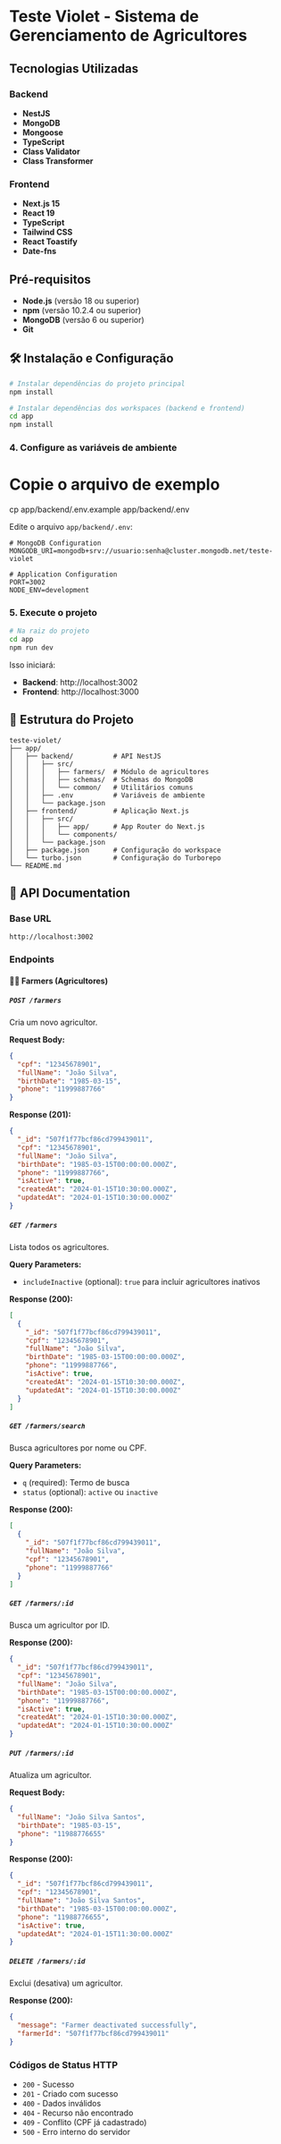 # Teste Violet - Sistema de Gerenciamento de Agricultores


## Tecnologias Utilizadas

### Backend
- **NestJS** 
- **MongoDB** 
- **Mongoose** 
- **TypeScript** 
- **Class Validator** 
- **Class Transformer** 

### Frontend
- **Next.js 15** 
- **React 19** 
- **TypeScript** 
- **Tailwind CSS** 
- **React Toastify** 
- **Date-fns**  

## Pré-requisitos

- **Node.js** (versão 18 ou superior)
- **npm** (versão 10.2.4 ou superior)
- **MongoDB** (versão 6 ou superior)
- **Git**

## 🛠️ Instalação e Configuração

```bash
# Instalar dependências do projeto principal
npm install

# Instalar dependências dos workspaces (backend e frontend)
cd app
npm install
```



### 4. Configure as variáveis de ambiente

# Copie o arquivo de exemplo
cp app/backend/.env.example app/backend/.env

Edite o arquivo `app/backend/.env`:
```env
# MongoDB Configuration
MONGODB_URI=mongodb+srv://usuario:senha@cluster.mongodb.net/teste-violet

# Application Configuration
PORT=3002
NODE_ENV=development
```

### 5. Execute o projeto

```bash
# Na raiz do projeto
cd app
npm run dev
```

Isso iniciará:
- **Backend**: http://localhost:3002
- **Frontend**: http://localhost:3000

## 📁 Estrutura do Projeto

```
teste-violet/
├── app/
│   ├── backend/          # API NestJS
│   │   ├── src/
│   │   │   ├── farmers/  # Módulo de agricultores
│   │   │   ├── schemas/  # Schemas do MongoDB
│   │   │   └── common/   # Utilitários comuns
│   │   ├── .env          # Variáveis de ambiente
│   │   └── package.json
│   ├── frontend/         # Aplicação Next.js
│   │   ├── src/
│   │   │   ├── app/      # App Router do Next.js
│   │   │   └── components/
│   │   └── package.json
│   ├── package.json      # Configuração do workspace
│   └── turbo.json        # Configuração do Turborepo
└── README.md
```

## 🔌 API Documentation

### Base URL
```
http://localhost:3002
```

### Endpoints

#### 🧑‍🌾 Farmers (Agricultores)

##### `POST /farmers`
Cria um novo agricultor.

**Request Body:**
```json
{
  "cpf": "12345678901",
  "fullName": "João Silva",
  "birthDate": "1985-03-15",
  "phone": "11999887766"
}
```

**Response (201):**
```json
{
  "_id": "507f1f77bcf86cd799439011",
  "cpf": "12345678901",
  "fullName": "João Silva",
  "birthDate": "1985-03-15T00:00:00.000Z",
  "phone": "11999887766",
  "isActive": true,
  "createdAt": "2024-01-15T10:30:00.000Z",
  "updatedAt": "2024-01-15T10:30:00.000Z"
}
```

##### `GET /farmers`
Lista todos os agricultores.

**Query Parameters:**
- `includeInactive` (optional): `true` para incluir agricultores inativos

**Response (200):**
```json
[
  {
    "_id": "507f1f77bcf86cd799439011",
    "cpf": "12345678901",
    "fullName": "João Silva",
    "birthDate": "1985-03-15T00:00:00.000Z",
    "phone": "11999887766",
    "isActive": true,
    "createdAt": "2024-01-15T10:30:00.000Z",
    "updatedAt": "2024-01-15T10:30:00.000Z"
  }
]
```

##### `GET /farmers/search`
Busca agricultores por nome ou CPF.

**Query Parameters:**
- `q` (required): Termo de busca
- `status` (optional): `active` ou `inactive`

**Response (200):**
```json
[
  {
    "_id": "507f1f77bcf86cd799439011",
    "fullName": "João Silva",
    "cpf": "12345678901",
    "phone": "11999887766"
  }
]
```



##### `GET /farmers/:id`
Busca um agricultor por ID.

**Response (200):**
```json
{
  "_id": "507f1f77bcf86cd799439011",
  "cpf": "12345678901",
  "fullName": "João Silva",
  "birthDate": "1985-03-15T00:00:00.000Z",
  "phone": "11999887766",
  "isActive": true,
  "createdAt": "2024-01-15T10:30:00.000Z",
  "updatedAt": "2024-01-15T10:30:00.000Z"
}
```

##### `PUT /farmers/:id`
Atualiza um agricultor.

**Request Body:**
```json
{
  "fullName": "João Silva Santos",
  "birthDate": "1985-03-15",
  "phone": "11988776655"
}
```

**Response (200):**
```json
{
  "_id": "507f1f77bcf86cd799439011",
  "cpf": "12345678901",
  "fullName": "João Silva Santos",
  "birthDate": "1985-03-15T00:00:00.000Z",
  "phone": "11988776655",
  "isActive": true,
  "updatedAt": "2024-01-15T11:30:00.000Z"
}
```

##### `DELETE /farmers/:id`
Exclui (desativa) um agricultor.

**Response (200):**
```json
{
  "message": "Farmer deactivated successfully",
  "farmerId": "507f1f77bcf86cd799439011"
}
```

### Códigos de Status HTTP

- `200` - Sucesso
- `201` - Criado com sucesso
- `400` - Dados inválidos
- `404` - Recurso não encontrado
- `409` - Conflito (CPF já cadastrado)
- `500` - Erro interno do servidor






